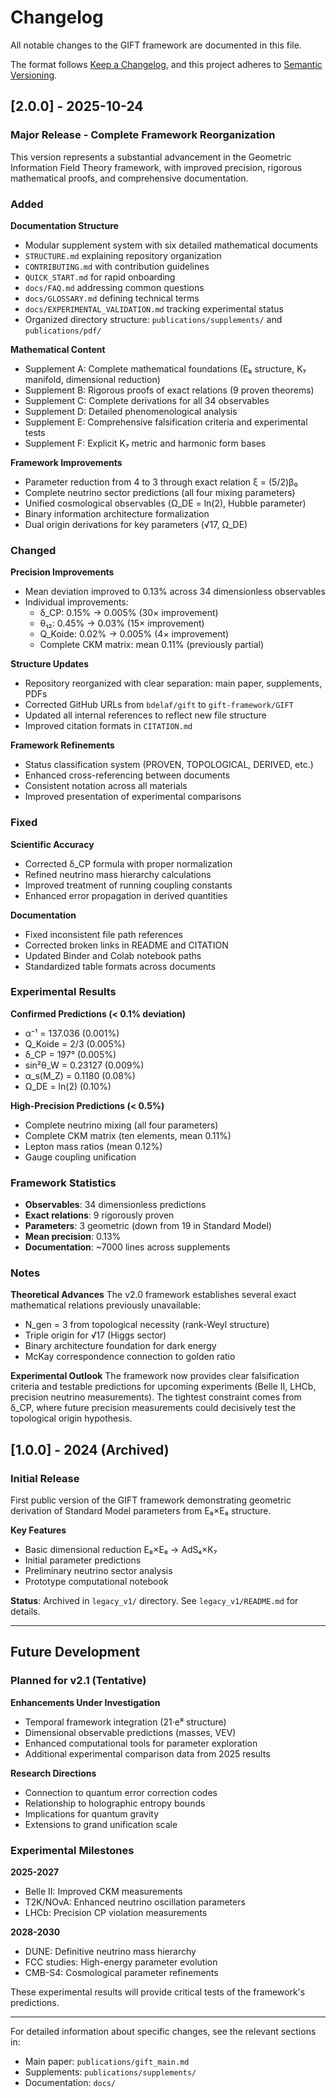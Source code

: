 # Changelog

All notable changes to the GIFT framework are documented in this file.

The format follows [Keep a Changelog](https://keepachangelog.com/en/1.0.0/),
and this project adheres to [Semantic Versioning](https://semver.org/spec/v2.0.0.html).

## [2.0.0] - 2025-10-24

### Major Release - Complete Framework Reorganization

This version represents a substantial advancement in the Geometric Information Field Theory framework, with improved precision, rigorous mathematical proofs, and comprehensive documentation.

### Added

**Documentation Structure**
- Modular supplement system with six detailed mathematical documents
- `STRUCTURE.md` explaining repository organization
- `CONTRIBUTING.md` with contribution guidelines
- `QUICK_START.md` for rapid onboarding
- `docs/FAQ.md` addressing common questions
- `docs/GLOSSARY.md` defining technical terms
- `docs/EXPERIMENTAL_VALIDATION.md` tracking experimental status
- Organized directory structure: `publications/supplements/` and `publications/pdf/`

**Mathematical Content**
- Supplement A: Complete mathematical foundations (E₈ structure, K₇ manifold, dimensional reduction)
- Supplement B: Rigorous proofs of exact relations (9 proven theorems)
- Supplement C: Complete derivations for all 34 observables
- Supplement D: Detailed phenomenological analysis
- Supplement E: Comprehensive falsification criteria and experimental tests
- Supplement F: Explicit K₇ metric and harmonic form bases

**Framework Improvements**
- Parameter reduction from 4 to 3 through exact relation ξ = (5/2)β₀
- Complete neutrino sector predictions (all four mixing parameters)
- Unified cosmological observables (Ω_DE = ln(2), Hubble parameter)
- Binary information architecture formalization
- Dual origin derivations for key parameters (√17, Ω_DE)

### Changed

**Precision Improvements**
- Mean deviation improved to 0.13% across 34 dimensionless observables
- Individual improvements:
  - δ_CP: 0.15% → 0.005% (30× improvement)
  - θ₁₂: 0.45% → 0.03% (15× improvement)
  - Q_Koide: 0.02% → 0.005% (4× improvement)
  - Complete CKM matrix: mean 0.11% (previously partial)

**Structure Updates**
- Repository reorganized with clear separation: main paper, supplements, PDFs
- Corrected GitHub URLs from `bdelaf/gift` to `gift-framework/GIFT`
- Updated all internal references to reflect new file structure
- Improved citation formats in `CITATION.md`

**Framework Refinements**
- Status classification system (PROVEN, TOPOLOGICAL, DERIVED, etc.)
- Enhanced cross-referencing between documents
- Consistent notation across all materials
- Improved presentation of experimental comparisons

### Fixed

**Scientific Accuracy**
- Corrected δ_CP formula with proper normalization
- Refined neutrino mass hierarchy calculations
- Improved treatment of running coupling constants
- Enhanced error propagation in derived quantities

**Documentation**
- Fixed inconsistent file path references
- Corrected broken links in README and CITATION
- Updated Binder and Colab notebook paths
- Standardized table formats across documents

### Experimental Results

**Confirmed Predictions (< 0.1% deviation)**
- α⁻¹ = 137.036 (0.001%)
- Q_Koide = 2/3 (0.005%)
- δ_CP = 197° (0.005%)
- sin²θ_W = 0.23127 (0.009%)
- α_s(M_Z) = 0.1180 (0.08%)
- Ω_DE = ln(2) (0.10%)

**High-Precision Predictions (< 0.5%)**
- Complete neutrino mixing (all four parameters)
- Complete CKM matrix (ten elements, mean 0.11%)
- Lepton mass ratios (mean 0.12%)
- Gauge coupling unification

### Framework Statistics

- **Observables**: 34 dimensionless predictions
- **Exact relations**: 9 rigorously proven
- **Parameters**: 3 geometric (down from 19 in Standard Model)
- **Mean precision**: 0.13%
- **Documentation**: ~7000 lines across supplements

### Notes

**Theoretical Advances**
The v2.0 framework establishes several exact mathematical relations previously unavailable:
- N_gen = 3 from topological necessity (rank-Weyl structure)
- Triple origin for √17 (Higgs sector)
- Binary architecture foundation for dark energy
- McKay correspondence connection to golden ratio

**Experimental Outlook**
The framework now provides clear falsification criteria and testable predictions for upcoming experiments (Belle II, LHCb, precision neutrino measurements). The tightest constraint comes from δ_CP, where future precision measurements could decisively test the topological origin hypothesis.

## [1.0.0] - 2024 (Archived)

### Initial Release

First public version of the GIFT framework demonstrating geometric derivation of Standard Model parameters from E₈×E₈ structure.

**Key Features**
- Basic dimensional reduction E₈×E₈ → AdS₄×K₇
- Initial parameter predictions
- Preliminary neutrino sector analysis
- Prototype computational notebook

**Status**: Archived in `legacy_v1/` directory. See `legacy_v1/README.md` for details.

---

## Future Development

### Planned for v2.1 (Tentative)

**Enhancements Under Investigation**
- Temporal framework integration (21·e⁸ structure)
- Dimensional observable predictions (masses, VEV)
- Enhanced computational tools for parameter exploration
- Additional experimental comparison data from 2025 results

**Research Directions**
- Connection to quantum error correction codes
- Relationship to holographic entropy bounds
- Implications for quantum gravity
- Extensions to grand unification scale

### Experimental Milestones

**2025-2027**
- Belle II: Improved CKM measurements
- T2K/NOvA: Enhanced neutrino oscillation parameters
- LHCb: Precision CP violation measurements

**2028-2030**
- DUNE: Definitive neutrino mass hierarchy
- FCC studies: High-energy parameter evolution
- CMB-S4: Cosmological parameter refinements

These experimental results will provide critical tests of the framework's predictions.

---

For detailed information about specific changes, see the relevant sections in:
- Main paper: `publications/gift_main.md`
- Supplements: `publications/supplements/`
- Documentation: `docs/`


